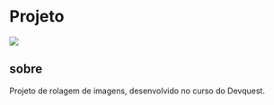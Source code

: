# Projeto

<img src="imagens/design.gif">

## sobre
Projeto de rolagem de imagens, desenvolvido no curso do Devquest.


